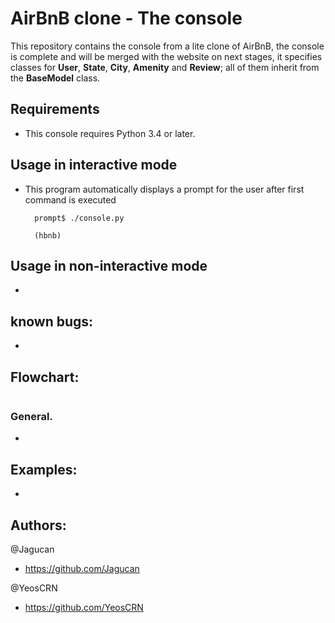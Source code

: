 # AirBnB clone - The console

This repository contains the console from a lite clone of AirBnB, the console is complete and will be merged with the website on next stages, it specifies classes for <b>User</b>, <b>State</b>, <b>City</b>, <b>Amenity</b> and <b>Review</b>; all of them inherit from the <b>BaseModel</b> class.

## Requirements

* This console requires Python 3.4 or later.

## Usage in interactive mode

* This program automatically displays a prompt for the user after first command is executed

        prompt$ ./console.py

        (hbnb)

## Usage in non-interactive mode

*

## known bugs:

* 

## Flowchart:

<img src=""/>

### General.

* 

## Examples:

* 

## Authors:

@Jagucan

- https://github.com/Jagucan

@YeosCRN

- https://github.com/YeosCRN
